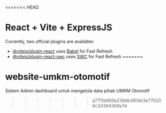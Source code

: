 <<<<<<< HEAD
# React + Vite + ExpressJS

Currently, two official plugins are available:

- [@vitejs/plugin-react](https://github.com/vitejs/vite-plugin-react/blob/main/packages/plugin-react/README.md) uses [Babel](https://babeljs.io/) for Fast Refresh
- [@vitejs/plugin-react-swc](https://github.com/vitejs/vite-plugin-react-swc) uses [SWC](https://swc.rs/) for Fast Refresh
=======
# website-umkm-otomotif
Sistem Admin dashboard untuk mengelola data pihak UMKM Otomotif
>>>>>>> a7711d465b239db481de3e776206c34394368a7d
